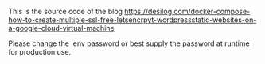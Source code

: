 
This is the source code of the blog https://desilog.com/docker-compose-how-to-create-multiple-ssl-free-letsencrpyt-wordpressstatic-websites-on-a-google-cloud-virtual-machine

Please change the .env password or best supply the password at runtime for production use.


